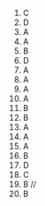 1. C
2. D
3. A
4. A
5. B
6. D
7. A
8. A
9. A
10. A
11. B
12. B
13. A
14. A
15. A
16. B
17. D
18. C
19. B //
20. B